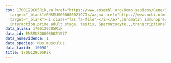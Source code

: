 ```yaml
---
csv: 1700129C05Rik,<a href="https://www.ensembl.org/Homo_sapiens/Gene/Summary?db=core;g=ENSMUSG00000021977"
  target="_blank">ENSMUSG00000021977</a>,<a href="https://www.ncbi.nlm.nih.gov/pubmed/25450459"
  target="_blank"><i class="fas fa-file"></i></a>",chromatin immunoprecipitation assay,direct
  interaction,prime adult stage, testis, Spermatocyte,,,transcriptional regulation,
data_alias: 1700129C05Rik
data_id: ENSMUSG00000021977
data_numevidence: 1
data_species: Mus musculus
data_taxid: '10090'
title: 1700129C05Rik
---
```

